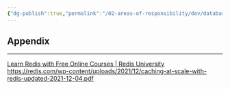 ```yaml
---
{"dg-publish":true,"permalink":"/02-areas-of-responsibility/dev/database-and-cache/redis/","tags":["redis","db","in_memory","dev"],"noteIcon":""}
---
```


## Appendix
---
[Learn Redis with Free Online Courses | Redis University](https://university.redis.com/#courses)
https://redis.com/wp-content/uploads/2021/12/caching-at-scale-with-redis-updated-2021-12-04.pdf